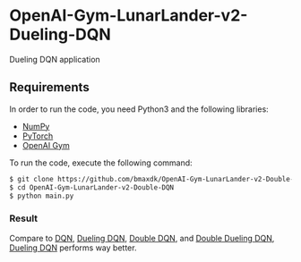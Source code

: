 # OpenAI-Gym-LunarLander-v2-Dueling-DQN

Dueling DQN application

## Requirements

In order to run the code, you need Python3 and the following libraries:

* [NumPy](http://www.numpy.org/) 
* [PyTorch](https://pytorch.org/) 
* [OpenAI Gym](https://gym.openai.com/)

To run the code, execute the following command:
```bash
$ git clone https://github.com/bmaxdk/OpenAI-Gym-LunarLander-v2-Double-DQN.git
$ cd OpenAI-Gym-LunarLander-v2-Double-DQN
$ python main.py
```

### Result
Compare to [DQN](https://github.com/bmaxdk/OpenAI-Gym-LunarLander-v2), [Dueling DQN](https://github.com/bmaxdk/OpenAI-Gym-LunarLander-v2-Dueling-DQN), [Double DQN](https://github.com/bmaxdk/OpenAI-Gym-LunarLander-v2-Double-DQN), and [Double Dueling DQN](https://github.com/bmaxdk/OpenAI-Gym-LunarLander-v2-Double-Dueling-DQN), [Dueling DQN](https://github.com/bmaxdk/OpenAI-Gym-LunarLander-v2-Dueling-DQN) performs way better.
